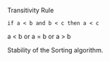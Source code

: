
Transitivity Rule

	if a < b and b < c then a < c

a < b or a = b or a > b

Stability of the Sorting algorithm.

	